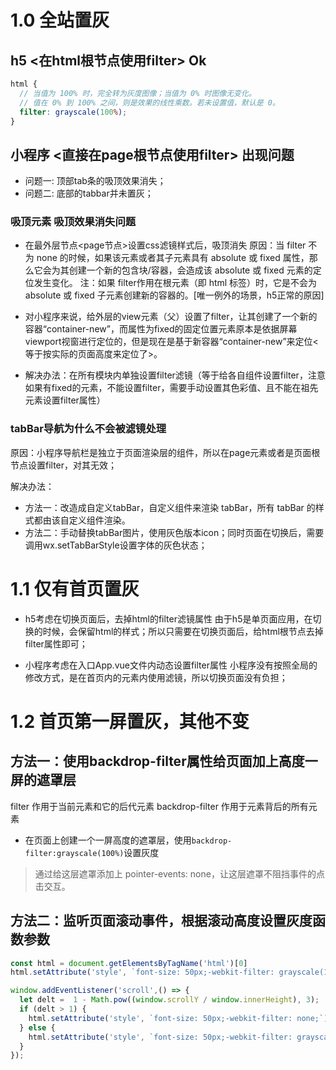 # 1.0 全站置灰

## h5 <在html根节点使用filter> Ok
```scss
html {
  // 当值为 100% 时，完全转为灰度图像；当值为 0% 时图像无变化。
  // 值在 0% 到 100% 之间，则是效果的线性乘数。若未设置值，默认是 0。
  filter: grayscale(100%);
}
```

## 小程序 <直接在page根节点使用filter> 出现问题
- 问题一: 顶部tab条的吸顶效果消失；
- 问题二: 底部的tabbar并未置灰；

### 吸顶元素 吸顶效果消失问题
* 在最外层节点<page节点>设置css滤镜样式<filter>后，吸顶消失
原因：当 filter 不为 none 的时候，如果该元素或者其子元素具有 absolute 或 fixed 属性，那么它会为其创建一个新的包含块/容器，会造成该 absolute 或 fixed 元素的定位发生变化。
注：如果 filter作用在根元素（即 html 标签）时，它是不会为 absolute 或 fixed 子元素创建新的容器的。[唯一例外的场景，h5正常的原因]

- 对小程序来说，给外层的view元素（父）设置了filter，让其创建了一个新的容器“container-new”，而属性为fixed的固定位置元素原本是依据屏幕viewport视窗进行定位的，但是现在是基于新容器“container-new”来定位<等于按实际的页面高度来定位了>。

- 解决办法：在所有模块内单独设置filter滤镜（等于给各自组件设置filter，注意如果有fixed的元素，不能设置filter，需要手动设置其色彩值、且不能在祖先元素设置filter属性）

### tabBar导航为什么不会被滤镜处理
原因：小程序导航栏是独立于页面渲染层的组件，所以在page元素或者是页面根节点设置filter，对其无效；

解决办法：
- 方法一：改造成自定义tabBar，自定义组件来渲染 tabBar，所有 tabBar 的样式都由该自定义组件渲染。
- 方法二：手动替换tabBar图片，使用灰色版本icon；同时页面在切换后，需要调用wx.setTabBarStyle设置字体的灰色状态；

# 1.1 仅有首页置灰

* h5考虑在切换页面后，去掉html的filter滤镜属性
由于h5是单页面应用，在切换的时候，会保留html的样式；所以只需要在切换页面后，给html根节点去掉filter属性即可；

* 小程序考虑在入口App.vue文件内动态设置filter属性
小程序没有按照全局的修改方式，是在首页内的元素内使用滤镜，所以切换页面没有负担；

# 1.2 首页第一屏置灰，其他不变

## 方法一：使用backdrop-filter属性给页面加上高度一屏的遮罩层
filter 作用于当前元素和它的后代元素
backdrop-filter 作用于元素背后的所有元素

* 在页面上创建一个一屏高度的遮罩层，使用`backdrop-filter:grayscale(100%)`设置灰度
> 通过给这层遮罩添加上 pointer-events: none，让这层遮罩不阻挡事件的点击交互。

## 方法二：监听页面滚动事件，根据滚动高度设置灰度函数参数
```ts
const html = document.getElementsByTagName('html')[0]
html.setAttribute('style', `font-size: 50px;-webkit-filter: grayscale(100%);`);

window.addEventListener('scroll',() => {
  let delt =  1 - Math.pow((window.scrollY / window.innerHeight), 3);
  if (delt > 1) {
    html.setAttribute('style', `font-size: 50px;-webkit-filter: none;`);
  } else {
    html.setAttribute('style', `font-size: 50px;-webkit-filter: grayscale(${delt * 100}%);`);
  }
});
```
